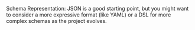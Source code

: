 Schema Representation: JSON is a good starting point, but you might want to consider a more expressive format (like YAML) or a DSL for more complex schemas as the project evolves.

